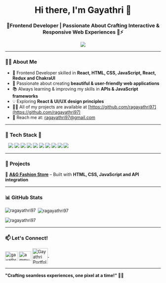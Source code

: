 <h1 align="center">Hi there, I'm Gayathri 👋</h1>
<h3 align="center">🚀Frontend Developer | Passionate About Crafting Interactive & Responsive Web Experiences 🚀⚡</h3>

<p align="center">
  <img src="https://readme-typing-svg.herokuapp.com?font=Fira+Code&weight=600&size=22&pause=1000&color=36BCF7&center=true&vCenter=true&width=600&lines=Frontend+Developer+🎨💻;Web+Development+Enthusiast+🚀;Building+Engaging+Digital+Experiences" />
</p>

---

### 👨‍💻 **About Me**
- 🎯 Frontend Developer skilled in **React, HTML, CSS, JavaScript, React, Redux and ChakraUI**  
- 🎨 Passionate about creating **beautiful & user-friendly web applications**  
- 📚 Always learning & improving my skills in **APIs & JavaScript frameworks**  
- 💡 Exploring **React & UI/UX design principles**  
- 👨‍💻 All of my projects are available at [https://github.com/ragayathri97](https://github.com/ragayathri97)
- 📩 Reach me at: [ragayathri97@gmail.com](mailto:ragayathri97@gmail.com)  

---

### 🚀 **Tech Stack**  🚀
<p align="left" style="padding: 0 10px;">
  <img src="https://img.shields.io/badge/HTML5-E34F26?style=for-the-badge&logo=html5&logoColor=white" />
  <img src="https://img.shields.io/badge/CSS3-1572B6?style=for-the-badge&logo=css3&logoColor=white" />
  <img src="https://img.shields.io/badge/JavaScript-F7DF1E?style=for-the-badge&logo=javascript&logoColor=black" />
  <img src="https://img.shields.io/badge/React-61DAFB?style=for-the-badge&logo=react&logoColor=black" />
  <img src="https://img.shields.io/badge/Redux-764ABC?style=for-the-badge&logo=redux&logoColor=white" />
  <img src="https://img.shields.io/badge/Chakra%20UI-319795?style=for-the-badge&logo=chakraui&logoColor=white" />
  <img src="https://img.shields.io/badge/API-005571?style=for-the-badge&logo=api&logoColor=white" />
  <img src="https://img.shields.io/badge/Git-F05032?style=for-the-badge&logo=git&logoColor=white" />
  <img src="https://img.shields.io/badge/GitHub-181717?style=for-the-badge&logo=github&logoColor=white" />
  <img src="https://img.shields.io/badge/VS%20Code-007ACC?style=for-the-badge&logo=visual-studio-code&logoColor=white" />
</p>

---

### 📌 **Projects**
🌟 **[A&G Fashion Store](https://ragayathri97.github.io/AG-Fashion-Store/)** – Built with **HTML, CSS, JavaScript and API integration**  


---

### 📊 **GitHub Stats**
<p align="center">
    <p><img align="left" src="https://github-readme-stats.vercel.app/api/top-langs?username=ragayathri97&show_icons=true&locale=en&theme=tokyonight" alt="ragayathri97" /></p>

<p>&nbsp;<img align="center" src="https://github-readme-stats.vercel.app/api?username=ragayathri97&show_icons=true&theme=tokyonight"  alt="ragayathri97" /></p>

<p><img align="center" src="https://github-readme-streak-stats.herokuapp.com/?user=ragayathri97&" alt="ragayathri97" /></p>
</p>

---

### 📫 **Let's Connect!**
<p align="left">
    <a href="https://linkedin.com/in/gayathri r" target="blank"><img align="center" src="https://raw.githubusercontent.com/rahuldkjain/github-profile-readme-generator/master/src/images/icons/Social/linked-in-alt.svg" alt="gayathri r" height="30" width="40" /></a>
    <a href="https://fb.com/ammugayathri" target="blank"><img align="center" src="https://raw.githubusercontent.com/rahuldkjain/github-profile-readme-generator/master/src/images/icons/Social/facebook.svg" alt="ammugayathri" height="30" width="40" /></a>
     <a href="https://ragayathri97.github.io/Portfolio_gayathri/">
    <img align="center" src="https://encrypted-tbn0.gstatic.com/images?q=tbn:ANd9GcSTA_oh_oJ_0vJVzwlaTbTOV7QojxSOwHWTtw&s" alt="Gayathri Portfolio" width="50px">&nbsp;
  </a>

</p>

---

**"Crafting seamless experiences, one pixel at a time!" 🚀🎨**  
